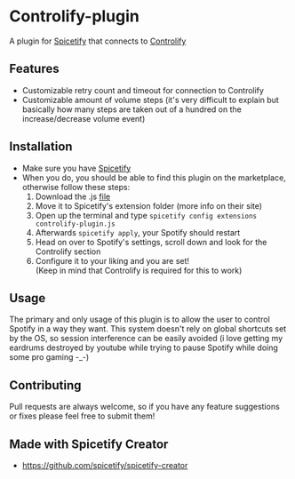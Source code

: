 # Controlify-plugin

A plugin for [Spicetify](https://spicetify.app/) that connects to [Controlify](https://github.com/prochy-exe/controlify)

## Features

- Customizable retry count and timeout for connection to Controlify
- Customizable amount of volume steps (it's very difficult to explain but basically how many steps are taken out of a hundred on the increase/decrease volume event)

## Installation
- Make sure you have [Spicetify](https://spicetify.app/)
- When you do, you should be able to find this plugin on the marketplace, otherwise follow these steps:
    1. Download the .js [file](https://https://github.com/prochy-exe/controlify-plugin/blob/main/dist/controlify-plugin.js)
    2. Move it to Spicetify's extension folder (more info on their site)
    3. Open up the terminal and type ```spicetify config extensions controlify-plugin.js``` 
    4. Afterwards ```spicetify apply```, your Spotify should restart
    5. Head on over to Spotify's settings, scroll down and look for the Controlify section
    6. Configure it to your liking and you are set! \
    (Keep in mind that Controlify is required for this to work)

## Usage

The primary and only usage of this plugin is to allow the user to control Spotify in a way they want. This system doesn't rely on global shortcuts set by the OS, so session interference can be easily avoided (i love getting my eardrums destroyed by youtube while trying to pause Spotify while doing some pro gaming -_-)

## Contributing

Pull requests are always welcome, so if you have any feature suggestions or fixes please feel free to submit them!

## Made with Spicetify Creator
- https://github.com/spicetify/spicetify-creator